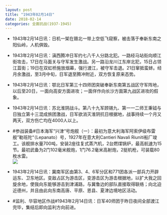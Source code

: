 ```yaml
---
layout: post
title: "1943年02月14日"
date: 2018-02-14
categories: 全面抗战(1937-1945)
---
```


<meta name="referrer" content="no-referrer" />

- 1943年2月14日讯：日机一架在赣北一带上空低飞窥察，被击落于奉新东南之阳仙岭，人机俱毁。 

- 1943年2月14日讯：滇西腾冲日军约七八千人分路北犯。一路经马站街向顺江街攻击，17日在马面关与守军发生激战。另一路沿龙川江东岸北犯，15日占领江苴街；19日在双虹桥施放烟幕，强行渡江，被守军击退。21日窜抵蛮蚌。经月余激战，至3月中旬，日军退至腾冲附近，双方恢复原来态势。 

- 1943年2月14日讯：鄂北日军第三十四师团突破奉新东南第五战区守军阵地，以后至20日，一面向高安方面进攻；一面佯作向长沙方面第九战区进攻的假象。 

- 1943年2月14日讯：苏北淮阴战斗。第八十九军顾锡九、第一一二师王秉钺与日独立第十三混成旅团激战，日军欲消灭淮阴抗日根据地，战事持续一个月又两天，双方伤亡均在4000人以上。 

- #参战装备#日本海军“兴津“号炮舰（一）：最初为意大利海军阿索伊级布雷舰”勒班陀“（Lepanato）号，1927年在意大利Cantieri Navali Riuniti船厂竣工。该舰排水量700吨，安装2座往复式蒸汽机，2台燃煤锅炉，最高航速为15节。最初武备为2门102毫米舰炮，1门76.2毫米高射炮，2挺机枪，可装载80枚水雷。 <br/><img src="https://wx3.sinaimg.cn/large/aca367d8ly1fofqunq72jj20go08cta7.jpg" />

- 1943年2月14日讯：冀南军区由第3、4、6军分区和771团各派一部兵力开辟运东、卫东地区。变敌占区为游击区，变游击区为游击根据地，以扩大我之回旋余地，使我向东能够游击到津浦路，与冀鲁边的部队直接取得联络；向北迫近德州，并且由此向东南高唐、平原、恩县、夏津边境地区活动。 

- #监利、华容地区作战#1943年2月14日讯：日军40师团于昨日夜间全部渡江完毕，集结后即向监利方向前进。 

